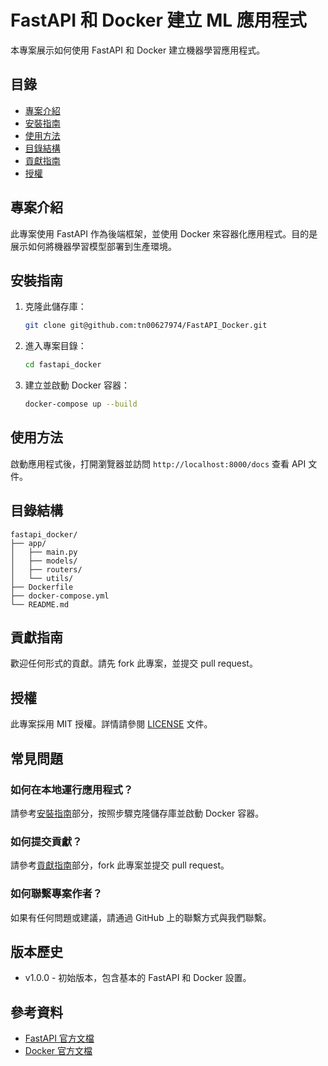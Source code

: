 # FastAPI 和 Docker 建立 ML 應用程式

本專案展示如何使用 FastAPI 和 Docker 建立機器學習應用程式。

## 目錄

- [專案介紹](#專案介紹)
- [安裝指南](#安裝指南)
- [使用方法](#使用方法)
- [目錄結構](#目錄結構)
- [貢獻指南](#貢獻指南)
- [授權](#授權)

## 專案介紹

此專案使用 FastAPI 作為後端框架，並使用 Docker 來容器化應用程式。目的是展示如何將機器學習模型部署到生產環境。

## 安裝指南

1. 克隆此儲存庫：
    ```bash
    git clone git@github.com:tn00627974/FastAPI_Docker.git
    ```
2. 進入專案目錄：
    ```bash
    cd fastapi_docker
    ```
3. 建立並啟動 Docker 容器：
    ```bash
    docker-compose up --build
    ```

## 使用方法

啟動應用程式後，打開瀏覽器並訪問 `http://localhost:8000/docs` 查看 API 文件。

## 目錄結構

```plaintext
fastapi_docker/
├── app/
│   ├── main.py
│   ├── models/
│   ├── routers/
│   └── utils/
├── Dockerfile
├── docker-compose.yml
└── README.md
```

## 貢獻指南

歡迎任何形式的貢獻。請先 fork 此專案，並提交 pull request。

## 授權

此專案採用 MIT 授權。詳情請參閱 [LICENSE](LICENSE) 文件。

## 常見問題

### 如何在本地運行應用程式？

請參考[安裝指南](#安裝指南)部分，按照步驟克隆儲存庫並啟動 Docker 容器。

### 如何提交貢獻？

請參考[貢獻指南](#貢獻指南)部分，fork 此專案並提交 pull request。

### 如何聯繫專案作者？

如果有任何問題或建議，請通過 GitHub 上的聯繫方式與我們聯繫。

## 版本歷史

- v1.0.0 - 初始版本，包含基本的 FastAPI 和 Docker 設置。

## 參考資料

- [FastAPI 官方文檔](https://fastapi.tiangolo.com/)
- [Docker 官方文檔](https://docs.docker.com/)





























